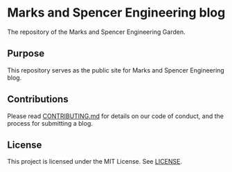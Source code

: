 # Marks and Spencer Engineering blog 
The repository of the Marks and Spencer Engineering Garden.

## Purpose
This repository serves as the public site for Marks and Spencer Engineering blog.

## Contributions
Please read [CONTRIBUTING.md](./CONTRIBUTING.md) for details on our code of conduct, and the process for submitting a blog.

## License
This project is licensed under the MIT License.  See [LICENSE](./LICENSE).
